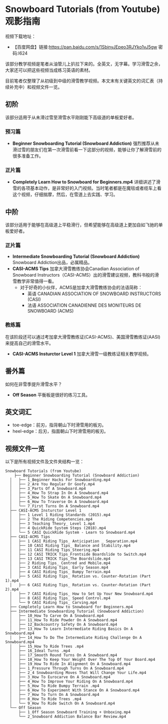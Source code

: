 # Snowboard Tutorials (from Youtube)观影指南

视频下载地址：

* 【百度网盘】链接:https://pan.baidu.com/s/1SbinyJEpeo3RJYko1vJ5gw  密码:l624

该部分教学视频是笔者从油管儿上扒拉下来的。全英文，无字幕。学习滑雪之余，大家还可以把这些视频当成练习英语的素材。

目前笔者仅整理了从初级到中级的滑雪教学视频。本文末有关键英文的词汇表（持续补充中）和视频文件一览。

## 初阶
该部分适用于从未滑过雪至滑雪水平刚刚能下高级道的单板爱好者。
### 预习篇
* **Beginner Snowboarding Tutorial (Snowboard Addiction)**
	强烈推荐从未滑过雪的朋友们在第一次滑雪前看一下这部分的视频，能够让你了解滑雪前的很多准备工作。
### 正片篇
* **Completely Learn How to Snowboard for Beginners.mp4**
	详细讲述了滑雪的各项基本动作，是非常好的入门视频。当时笔者都是在魔毯或者缆车上看这个视频，仔细揣摩，然后，在雪道上去实践、学习。

## 中阶
该部分适用于能够在高级道上平稳滑行，但希望能够在高级道上更加自如飞驰的单板爱好者。
### 正片篇
* **Intermediate Snowboarding Tutorial (Snowboard Addiction)**
	Snowboard Addiction出品，必属精品。
* **CASI-ACMS Tips**
	加拿大滑雪教练协会Canadian Association of Snowboard Instructors（CASI-ACMS）出的滑雪建议视频，教科书般的滑雪教学非常值得一看。
	* 对于好奇的小伙伴，ACMS是加拿大滑雪教练协会的法语简称：
		* 英语 CANADIAN ASSOCIATION OF SNOWBOARD INSTRUCTORS (CASI)
		* 法语 ASSOCIATION CANADIENNE DES MONITEURS DE SNOWBOARD (ACMS)
### 教练篇
在该阶段还可以通过考加拿大滑雪教练证(CASI-ACMS)、美国滑雪教练证(AASI)来提高自己的滑雪水平。

* **CASI-ACMS Insturctor Level 1**
	加拿大滑雪一级教练证相关教学视频。

## 番外篇
如何在非雪季提升滑雪水平？

* **Off Season**
	平衡板是很好的练习工具。

## 英文词汇
* toe-edge：前刃，指背朝山下时滑雪用的板刃。
* heel-edge：后刃，指面朝山下时滑雪用的板刃。

## 视频文件一览
以下是所有视频文件及文件夹结构一览：
```
Snowboard Tutorials (from Youtube)
	├── Beginner Snowboarding Tutorial (Snowboard Addiction)
  │   ├── 1_Beginner Hacks For Snowboarding.mp4
  │   ├── 2_Are You Regular Or Goofy.mp4
  │   ├── 3_Parts Of A Snowboard.mp4
  │   ├── 4_How To Strap In On A Snowboard.mp4
  │   ├── 5_How To Skate On A Snowboard.mp4
  │   ├── 6_How To Traverse On A Snowboard.mp4
  │   └── 7_First Turns On A Snowboard.mp4
  ├── CASI-ACMS Insturctor Level 1
  │   ├── 1 Level 1 Riding Standards (2015).mp4
  │   ├── 2 The Riding Competencies.mp4
  │   ├── 3 Teaching Theory_ Level 1.mp4
  │   ├── 4 QuickRide System Steps (2018).mp4
  │   └── 5 CASI QuickRide System - Learn to Snowboard.mp4
  ├── CASI-ACMS Tips
  │   ├── 1 CASI Riding Tips_ Anticipation _ Separation.mp4
  │   ├── 10 CASI Riding Tips_ Balance and Stability.mp4
  │   ├── 11 CASI Riding Tips_Steering.mp4
  │   ├── 12 CASI TRICK Tips_Frontside Boardslide to Switch.mp4
  │   ├── 13 CASI TRICK Tips_The Boardslide.mp4
  │   ├── 2 Riding Tips_ Centred and Mobile.mp4
  │   ├── 3 CASI Riding Tips_ Early Season.mp4
  │   ├── 4 CASI Riding Tips_ Bumpy Terrain.mp4
  │   ├── 5 CASI Riding Tips_ Rotation vs. Counter-Rotation (Part 1).mp4
  │   ├── 6 CASI Riding Tips_ Rotation vs. Counter-Rotation (Part 2).mp4
  │   ├── 7 CASI Riding Tips_ How to Set Up Your New Snowboard.mp4
  │   ├── 8 CASI Riding Tips_ Speed Control.mp4
  │   └── 9 CASI Riding Tips_ Carving.mp4
  ├── Completely Learn How to Snowboard for Beginners.mp4
  ├── Intermediate Snowboarding Tutorial (Snowboard Addiction)
  │   ├── 10_How To Carve On A Snowboard.mp4
  │   ├── 11_How To Ride Powder On A Snowboard.mp4
  │   ├── 12_Backcountry Safety On A Snowboard.mp4
  │   ├── 13_How To Learn Intermediate Riding Basics On A Snowboard.mp4
  │   ├── 14_How To Do The Intermediate Riding Challenge On A Snowboard.mp4
  │   ├── 15_How To Ride Trees .mp4
  │   ├── 16_Ideal Turns .mp4
  │   ├── 17_Smooth Round Turns On A Snowboard.mp4
  │   ├── 18_How To Keep Your Weight Over The Top Of Your Board.mp4
  │   ├── 19_How To Ride In Alignment On A Snowboard.mp4
  │   ├── 1_Pressure Through Turns On A Snowboard.mp4
  │   ├── 2_4 Snowboarding Moves That Will Change Your Life.mp4
  │   ├── 3_How To Eurocarve On A Snowboard.mp4
  │   ├── 4_How To Improve Your Riding On A Snowboard.mp4
  │   ├── 5_How To Ride Bumpy Terrain .mp4
  │   ├── 6_How To Experiment With Stance On A Snowboard.mp4
  │   ├── 7_How To Turn On A Snowboard.mp4
  │   ├── 8_How To Ride Trees .mp4
  │   └── 9_How To Ride Switch On A Snowboard.mp4
  └── Off Season
      ├── 1_Off Season Snowboard Training + Unboxing.mp4
      └── 2_Snowboard Addiction Balance Bar Review.mp4
```